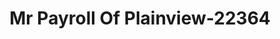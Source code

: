 ---
f_zip-code: 79072
f_state-code: TX
title: Mr Payroll Of Plainview-22364
f_phone: 806-296-2274
f_city-only: Plainview
f_address: 411 West 5Th Street Plainview
f_location-unique-id: '22364'
slug: mr-payroll-of-plainview-22364
updated-on: '2024-05-30T13:46:58.046Z'
created-on: '2024-05-30T13:36:59.803Z'
published-on: '2024-05-30T13:54:32.469Z'
f_city-state: cms/city/plainview-tx.md
f_company: cms/company/mr-payroll-of-plainview.md
f_state: cms/state/texas.md
layout: '[payday-loan].html'
tags: payday-loan
---